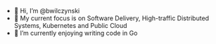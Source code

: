- 👋 Hi, I’m @bwilczynski
- 👀 My current focus is on Software Delivery, High-traffic Distributed Systems, Kubernetes and Public Cloud
- 🌱 I’m currently enjoying writing code in Go

<!---
bwilczynski/bwilczynski is a ✨ special ✨ repository because its `README.md` (this file) appears on your GitHub profile.
You can click the Preview link to take a look at your changes.
--->
